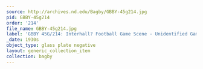 ```yaml
---
source: http://archives.nd.edu/Bagby/GBBY-45g214.jpg
pid: GBBY-45g214
order: '214'
file_name: GBBY-45g214.jpg
label: 'GBBY 45G/214: Interhall? Football Game Scene - Unidentified Game - c1930s'
_date: 1930s
object_type: glass plate negative
layout: generic_collection_item
collection: bagby
---
```

